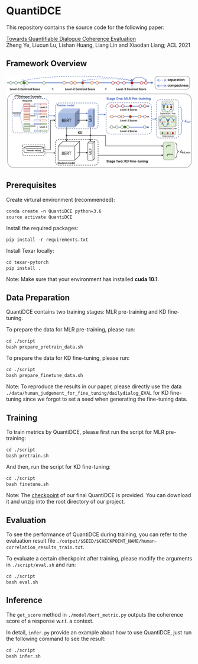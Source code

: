 # **QuantiDCE**

This repository contains the source code for the following paper:

[Towards Quantifiable Dialogue Coherence Evaluation](https://arxiv.org/abs/2106.00507)   
Zheng Ye, Liucun Lu, Lishan Huang, Liang Lin and Xiaodan Liang; ACL 2021

## Framework Overview
![QuantiDCE](./QuantiDCE.png)

## Prerequisites
Create virtural environment (recommended):
```
conda create -n QuantiDCE python=3.6
source activate QuantiDCE
```
Install the required packages:
```
pip install -r requirements.txt
```

Install Texar locally:
```
cd texar-pytorch
pip install .
```

Note: Make sure that your environment has installed **cuda 10.1**.

## Data Preparation

QuantiDCE contains two training stages: MLR pre-training and KD fine-tuning.

To prepare the data for MLR pre-training, please run:

```
cd ./script
bash prepare_pretrain_data.sh
```

To prepare the data for KD fine-tuning, please run:

```
cd ./script
bash prepare_finetune_data.sh
```
Note: To reproduce the results in our paper, please directly use the data `./data/human_judgement_for_fine_tuning/dailydialog_EVAL` for KD fine-tuning since we forgot to set a seed when generating the fine-tuning data.


## Training
To train metrics by QuantiDCE, please first run the script for MLR pre-training:

```
cd ./script
bash pretrain.sh
```

And then, run the script for KD fine-tuning:

```
cd ./script
bash finetune.sh
```

Note: The [checkpoint](https://drive.google.com/file/d/1Wx7Gxy5AwnHf2p98O6jhNmnqKH9a8Oe0/view?usp=sharing) of our final QuantiDCE is provided. You can download it and unzip into the root directory of our project.

## Evaluation
To see the performance of QuantiDCE during training, you can refer to the evaluation result file `./output/$SEED/$CHECKPOINT_NAME/human-correlation_results_train.txt`.

To evaluate a certain checkpoint after training, please modify the arguments in `./script/eval.sh` and run:
```
cd ./script
bash eval.sh
```

## Inference
The `get_score` method in `./model/bert_metric.py` outputs the coherence score of a response w.r.t. a context.

In detail, `infer.py` provide an example about how to use QuantiDCE, just run the following command to see the result:
```
cd ./script
bash infer.sh
```
